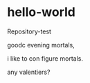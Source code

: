 # hello-world
Repository-test

goodc evening mortals,

i like to con figure mortals.

any valentiers?
